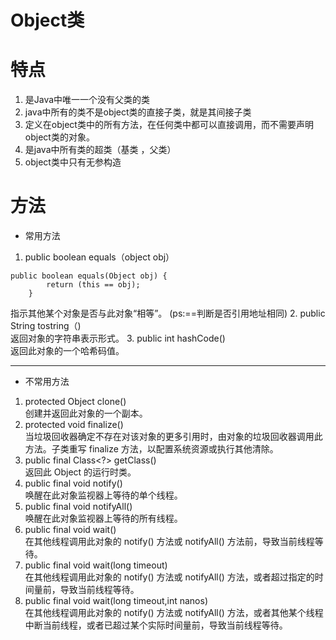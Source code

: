 # Object类


# 特点
   1. 是Java中唯一一个没有父类的类
   2. java中所有的类不是object类的直接子类，就是其间接子类
   3. 定义在object类中的所有方法，在任何类中都可以直接调用，而不需要声明object类的对象。
   4. 是java中所有类的超类（基类 ，父类）
   5. object类中只有无参构造

# 方法 
 - 常用方法
  1. public boolean equals（object obj）
```
public boolean equals(Object obj) {
        return (this == obj);
    }
```
指示其他某个对象是否与此对象“相等”。
(ps:==判断是否引用地址相同)
  2. public String tostring（)  
返回对象的字符串表示形式。 
  3. public int hashCode()  
返回此对象的一个哈希码值。

---
 - 不常用方法
 1. protected Object clone()  
创建并返回此对象的一个副本。
 2. protected void finalize()  
当垃圾回收器确定不存在对该对象的更多引用时，由对象的垃圾回收器调用此方法。子类重写 finalize 方法，以配置系统资源或执行其他清除。 
 3. public final Class<?> getClass()  
返回此 Object 的运行时类。
 4. public final void notify()  
唤醒在此对象监视器上等待的单个线程。
 5. public final void notifyAll()  
唤醒在此对象监视器上等待的所有线程。
 6. public final void wait()  
在其他线程调用此对象的 notify() 方法或 notifyAll() 方法前，导致当前线程等待。
 7. public final void wait(long timeout)  
在其他线程调用此对象的 notify() 方法或 notifyAll() 方法，或者超过指定的时间量前，导致当前线程等待。
 8. public final void wait(long timeout,int nanos)  
在其他线程调用此对象的 notify() 方法或 notifyAll() 方法，或者其他某个线程中断当前线程，或者已超过某个实际时间量前，导致当前线程等待。
